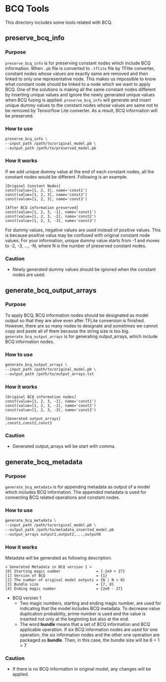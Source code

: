 # BCQ Tools

This directory includes some tools related with BCQ.

## preserve_bcq_info

### Purpose

`preserve_bcq_info` is for preserving constant nodes which include BCQ information.
When `.pb` file is converted to `.tflite` file by TFlite converter, constant nodes whose values are exactly same are removed and then linked to only one representative node.
This makes us impossible to know what constant node should be linked to a node which we want to apply BCQ.
One of the solutions is making all the same constant nodes different by inserting unique values and ignore the newly generated unique values when BCQ fusing is applied.
`preserve_bcq_info` will generate and insert unique dummy values to the constant nodes whose values are same not to be removed by Tensorflow Lite converter.
As a result, BCQ information will be preserved.

### How to use

```bash
preserve_bcq_info \
--input_path /path/to/original_model.pb \
--output_path /path/to/preserved_model.pb
```

### How it works

If we add unique dummy value at the end of each constant nodes, all the constant nodes would be different. Following is an example.

```
[Original Constant Nodes]
const(value=[1, 2, 3], name='const1')
const(value=[1, 2, 3], name='const2')
const(value=[1, 2, 3], name='const3')

[After BCQ information preserved]
const(value=[1, 2, 3, -1], name='const1')
const(value=[1, 2, 3, -2], name='const2')
const(value=[1, 2, 3, -3], name='const3')
```

For dummy values, negative values are used instead of positive values.
This is because positive valus may be confused with original constant node values.
For your information, unique dummy value starts from -1 and moves to -2, -3, ..., -N, where N is the number of preserved constant nodes.

### Caution

- Newly generated dummy values should be ignored when the constant nodes are used.

## generate_bcq_output_arrays

### Purpose

To apply BCQ, BCQ information nodes should be designated as model output so that they are alive even after TFLite conversion is finished.
However, there are so many nodes to designate and sometimes we cannot copy and paste all of them because the string size is too big.
`generate_bcq_output_arrays` is for generating output_arrays, which include BCQ information nodes.

### How to use

```bash
generate_bcq_output_arrays \
--input_path /path/to/original_model.pb \
--output_path /path/to/output_arrays.txt
```

### How it works

```
[Original BCQ information nodes]
const(value=[1, 2, 3, -1], name='const1')
const(value=[1, 2, 3, -2], name='const2')
const(value=[1, 2, 3, -3], name='const3')

[Generated output_arrays]
,const1,const2,const3
```

### Caution

- Generated output_arrays will be start with comma.

## generate_bcq_metadata

### Purpose

`generate_bcq_metadata` is for appending metadata as output of a model which includes BCQ information.
The appended metadata is used for connecting BCQ related operations and constant nodes.

### How to use

```bash
generate_bcq_metadata \
--input_path /path/to/original_model.pb \
--output_path /path/to/metadata_inserted_model.pb
--output_arrays output1,output2,...,outputN
```

### How it works

Metadata will be generated as following description.
```
< Generated Metadata in BCQ version 1 >
[0] Starting magic number                = {-2e9 + 27}
[1] Version of BCQ                       = {1}
[2] The number of original model outputs = {N | N > 0}
[3] Bundle size                          = {7, 8}
[4] Ending magic number                  = {2e9 - 27}
```
- BCQ version 1
    - Two magic numbers, starting and ending magic number, are used for indicating that the model includes BCQ metadata. To decrease value duplication probability, prime number is used and the value is inserted not only at the beginning but also at the end.
    - The word **bundle** means that a set of BCQ information and BCQ applicable operation. If six BCQ information nodes are used for one operation, the six information nodes and the other one operation are packaged as **bundle**. Then, in this case, the bundle size will be 6 + 1 = 7.

### Caution

- If there is no BCQ information in original model, any changes will be applied.
